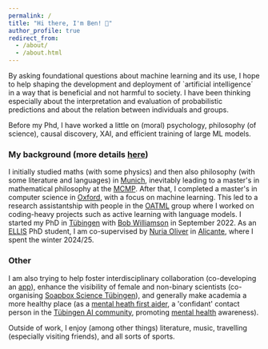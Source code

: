 ```yaml
---
permalink: /
title: "Hi there, I'm Ben! 👋"
author_profile: true
redirect_from: 
  - /about/
  - /about.html
---
```


By asking foundational questions about machine learning and its use, I hope to help shaping the development and deployment of `artificial intelligence´ in a way that is beneficial and not harmful to society. I have been thinking especially about the interpretation and evaluation of probabilistic predictions and about the relation between individuals and groups.  

Before my Phd, I have worked a little on (moral) psychology, philosophy (of science), causal discovery, XAI, and efficient training of large ML models.


### My background (more details [here](https://benedikthoeltgen.github.io/cv/))

I initially studied maths (with some physics) and then also philosophy (with some literature and languages) in [Munich](https://www.shutterstock.com/de/search/m%C3%BCnchen-isar-br%C3%BCcke), inevitably leading to a master's in mathematical philosophy at the [MCMP](https://www.mcmp.philosophie.uni-muenchen.de/about/index.html). After that, I completed a master's in computer science in [Oxford](https://www.shutterstock.com/de/search/oxford), with a focus on machine learning. This led to a research assistantship with people in the [OATML](https://oatml.cs.ox.ac.uk/) group where I worked on coding-heavy projects such as active learning with language models. I started my PhD in [Tübingen](https://www.shutterstock.com/de/search/t%C3%BCbingen) with [Bob Williamson](https://fm.ls/bob) in September 2022. As an [ELLIS](https://ellis.eu/phd-postdoc) PhD student, I am co-supervised by [Nuria Oliver](https://ellisalicante.org/people/nuriaoliver-en/) in [Alicante](https://www.shutterstock.com/de/search/alicante), where I spent the winter 2024/25.


### Other

I am also trying to help foster interdisciplinary collaboration (co-developing an [app](https://catalyst-app.org/)), enhance the visibility of female and non-binary scientists (co-organising [Soapbox Science Tübingen](https://soapboxsciencetuebingen.github.io/)), and generally make academia a more healthy place (as a [mental heath first aider](https://mhfainternational.org/), a 'confidant' contact person in the [Tübingen AI community](https://tappa-org.github.io/), promoting [mental health](https://www.nature.com/articles/d41586-024-04240-1) awareness).

Outside of work, I enjoy (among other things) literature, music, travelling (especially visiting friends), and all sorts of sports.